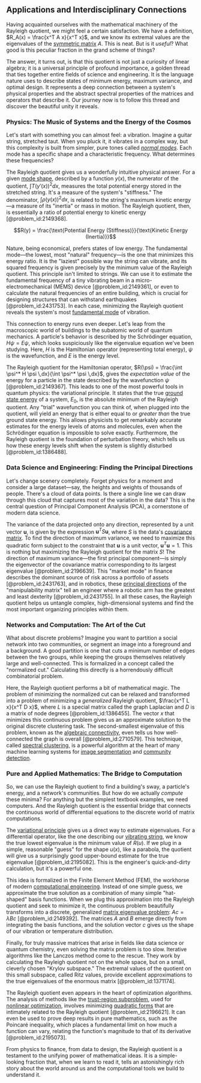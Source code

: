 ## Applications and Interdisciplinary Connections

Having acquainted ourselves with the mathematical machinery of the Rayleigh quotient, we might feel a certain satisfaction. We have a definition, $R_A(x) = \frac{x^T A x}{x^T x}$, and we know its extremal values are the eigenvalues of the [symmetric matrix](@article_id:142636) $A$. This is neat. But is it *useful*? What good is this peculiar fraction in the grand scheme of things?

The answer, it turns out, is that this quotient is not just a curiosity of linear algebra; it is a universal principle of profound importance, a golden thread that ties together entire fields of science and engineering. It is the language nature uses to describe states of minimum energy, maximum variance, and optimal design. It represents a deep connection between a system's physical properties and the abstract spectral properties of the matrices and operators that describe it. Our journey now is to follow this thread and discover the beautiful unity it reveals.

### Physics: The Music of Systems and the Energy of the Cosmos

Let's start with something you can almost feel: a vibration. Imagine a guitar string, stretched taut. When you pluck it, it vibrates in a complex way, but this complexity is built from simpler, pure tones called *[normal modes](@article_id:139146)*. Each mode has a specific shape and a characteristic frequency. What determines these frequencies?

The Rayleigh quotient gives us a wonderfully intuitive physical answer. For a given [mode shape](@article_id:167586), described by a function $y(x)$, the numerator of the quotient, $\int T (y'(x))^2 dx$, measures the total potential energy stored in the stretched string. It's a measure of the system's "stiffness." The denominator, $\int \rho (y(x))^2 dx$, is related to the string's maximum kinetic energy—a measure of its "inertia" or mass in motion. The Rayleigh quotient, then, is essentially a ratio of potential energy to kinetic energy [@problem_id:2149368].

$$R(y) = \frac{\text{Potential Energy (Stiffness)}}{\text{Kinetic Energy (Inertia)}}$$

Nature, being economical, prefers states of low energy. The fundamental mode—the lowest, most "natural" frequency—is the one that minimizes this energy ratio. It is the "laziest" possible way the string can vibrate, and its squared frequency is given precisely by the minimum value of the Rayleigh quotient. This principle isn't limited to strings. We can use it to estimate the fundamental frequency of a tiny vibrating beam in a micro-electromechanical (MEMS) device [@problem_id:2149361], or even to calculate the natural frequencies of an entire building, which is crucial for designing structures that can withstand earthquakes [@problem_id:2431753]. In each case, minimizing the Rayleigh quotient reveals the system's most [fundamental mode](@article_id:164707) of vibration.

This connection to energy runs even deeper. Let's leap from the macroscopic world of buildings to the subatomic world of quantum mechanics. A particle's behavior is described by the Schrödinger equation, $H\psi = E\psi$, which looks suspiciously like the eigenvalue equation we've been studying. Here, $H$ is the Hamiltonian operator (representing total energy), $\psi$ is the wavefunction, and $E$ is the energy level.

The Rayleigh quotient for the Hamiltonian operator, $R(\psi) = \frac{\int \psi^* H \psi \,dx}{\int \psi^* \psi \,dx}$, gives the *expectation value* of the energy for a particle in the state described by the wavefunction $\psi$ [@problem_id:2149367]. This leads to one of the most powerful tools in quantum physics: the variational principle. It states that the true [ground state energy](@article_id:146329) of a system, $E_0$, is the absolute minimum of the Rayleigh quotient. Any "trial" wavefunction you can think of, when plugged into the quotient, will yield an energy that is either equal to or *greater than* the true ground state energy. This allows physicists to get remarkably accurate estimates for the energy levels of atoms and molecules, even when the Schrödinger equation is impossible to solve exactly. Furthermore, the Rayleigh quotient is the foundation of perturbation theory, which tells us how these energy levels shift when the system is slightly disturbed [@problem_id:1386488].

### Data Science and Engineering: Finding the Principal Directions

Let's change scenery completely. Forget physics for a moment and consider a large dataset—say, the heights and weights of thousands of people. There's a cloud of data points. Is there a single line we can draw through this cloud that captures most of the variation in the data? This is the central question of Principal Component Analysis (PCA), a cornerstone of modern data science.

The variance of the data projected onto any direction, represented by a unit vector $\mathbf{u}$, is given by the expression $\mathbf{u}^T S \mathbf{u}$, where $S$ is the data's [covariance matrix](@article_id:138661). To find the direction of maximum variance, we need to maximize this quadratic form subject to the constraint that $\mathbf{u}$ is a unit vector, $\mathbf{u}^T \mathbf{u} = 1$. This is nothing but maximizing the Rayleigh quotient for the matrix $S$! The direction of maximum variance—the first principal component—is simply the eigenvector of the covariance matrix corresponding to its largest eigenvalue [@problem_id:2196639]. This "market mode" in finance describes the dominant source of risk across a portfolio of assets [@problem_id:2431763], and in robotics, these [principal directions](@article_id:275693) of the "manipulability matrix" tell an engineer where a robotic arm has the greatest and least dexterity [@problem_id:2431755]. In all these cases, the Rayleigh quotient helps us untangle complex, high-dimensional systems and find the most important organizing principles within them.

### Networks and Computation: The Art of the Cut

What about discrete problems? Imagine you want to partition a social network into two communities, or segment an image into a foreground and a background. A good partition is one that cuts a minimum number of edges between the two groups, while keeping the groups themselves relatively large and well-connected. This is formalized in a concept called the "normalized cut." Calculating this directly is a horrendously difficult combinatorial problem.

Here, the Rayleigh quotient performs a bit of mathematical magic. The problem of minimizing the normalized cut can be relaxed and transformed into a problem of minimizing a *generalized* Rayleigh quotient, $\frac{x^T L x}{x^T D x}$, where $L$ is a special matrix called the graph Laplacian and $D$ is a matrix of node degrees [@problem_id:1386455]. The vector $x$ that minimizes this continuous problem gives us an approximate solution to the original discrete clustering task. The second-smallest eigenvalue of this problem, known as the [algebraic connectivity](@article_id:152268), even tells us how well-connected the graph is overall [@problem_id:2710579]. This technique, called [spectral clustering](@article_id:155071), is a powerful algorithm at the heart of many machine learning systems for [image segmentation](@article_id:262647) and [community detection](@article_id:143297).

### Pure and Applied Mathematics: The Bridge to Computation

So, we can use the Rayleigh quotient to find a building's sway, a particle's energy, and a network's communities. But how do we actually *compute* these minima? For anything but the simplest textbook examples, we need computers. And the Rayleigh quotient is the essential bridge that connects the continuous world of differential equations to the discrete world of matrix computations.

The [variational principle](@article_id:144724) gives us a direct way to estimate eigenvalues. For a differential operator, like the one describing our [vibrating string](@article_id:137962), we know the true lowest eigenvalue is the minimum value of $R(u)$. If we plug in a simple, reasonable "guess" for the shape $u(x)$, like a parabola, the quotient will give us a surprisingly good upper-bound estimate for the true eigenvalue [@problem_id:2195082]. This is the engineer's quick-and-dirty calculation, but it's a powerful one.

This idea is formalized in the Finite Element Method (FEM), the workhorse of modern [computational engineering](@article_id:177652). Instead of one simple guess, we approximate the true solution as a combination of many simple "hat-shaped" basis functions. When we plug this approximation into the Rayleigh quotient and seek to minimize it, the continuous problem beautifully transforms into a discrete, generalized [matrix eigenvalue problem](@article_id:141952): $Ac = \lambda Bc$ [@problem_id:2149392]. The matrices $A$ and $B$ emerge directly from integrating the basis functions, and the solution vector $c$ gives us the shape of our vibration or temperature distribution.

Finally, for truly massive matrices that arise in fields like data science or quantum chemistry, even solving the matrix problem is too slow. Iterative algorithms like the Lanczos method come to the rescue. They work by calculating the Rayleigh quotient not on the whole space, but on a small, cleverly chosen "Krylov subspace." The extremal values of the quotient on this small subspace, called Ritz values, provide excellent approximations to the true eigenvalues of the enormous matrix [@problem_id:1371174].

The Rayleigh quotient even appears in the heart of optimization algorithms. The analysis of methods like the [trust-region subproblem](@article_id:167659), used for [nonlinear optimization](@article_id:143484), involves minimizing [quadratic forms](@article_id:154084) that are intimately related to the Rayleigh quotient [@problem_id:2196621]. It can even be used to prove deep results in pure mathematics, such as the Poincaré inequality, which places a fundamental limit on how much a function can vary, relating the function's magnitude to that of its derivative [@problem_id:2195073].

From physics to finance, from data to design, the Rayleigh quotient is a testament to the unifying power of mathematical ideas. It is a simple-looking fraction that, when we learn to read it, tells an astonishingly rich story about the world around us and the computational tools we build to understand it.